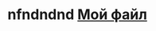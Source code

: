 # nfndndnd [Мой файл](https://drive.google.com/file/d/1gdY-oRkZLmH2MSdDQ3A0qOzURLeokFDy/view?usp=drivesdk)
